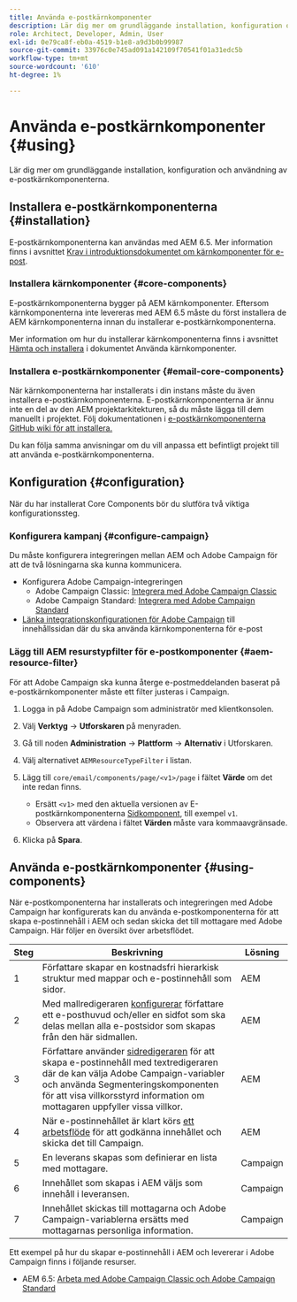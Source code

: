 ```yaml
---
title: Använda e-postkärnkomponenter
description: Lär dig mer om grundläggande installation, konfiguration och användning av e-postkärnkomponenterna.
role: Architect, Developer, Admin, User
exl-id: 0e79ca8f-eb0a-4519-b1e8-a9d3b0b99987
source-git-commit: 33976c0e745ad091a142109f70541f01a31edc5b
workflow-type: tm+mt
source-wordcount: '610'
ht-degree: 1%

---
```



# Använda e-postkärnkomponenter {#using}

Lär dig mer om grundläggande installation, konfiguration och användning av e-postkärnkomponenterna.

## Installera e-postkärnkomponenterna {#installation}

E-postkärnkomponenterna kan användas med AEM 6.5. Mer information finns i avsnittet [Krav i introduktionsdokumentet om kärnkomponenter för e-post](introduction.md#requirements).

### Installera kärnkomponenter {#core-components}

E-postkärnkomponenterna bygger på AEM kärnkomponenter. Eftersom kärnkomponenterna inte levereras med AEM 6.5 måste du först installera de AEM kärnkomponenterna innan du installerar e-postkärnkomponenterna.

Mer information om hur du installerar kärnkomponenterna finns i avsnittet [Hämta och installera](/help/get-started/using.md#download-and-install) i dokumentet Använda kärnkomponenter.

### Installera e-postkärnkomponenter {#email-core-components}

När kärnkomponenterna har installerats i din instans måste du även installera e-postkärnkomponenterna. E-postkärnkomponenterna är ännu inte en del av den AEM projektarkitekturen, så du måste lägga till dem manuellt i projektet. Följ dokumentationen i [e-postkärnkomponenterna GitHub wiki för att installera.](https://github.com/adobe/aem-core-email-components/wiki/Adding-to-Existing-Project)

Du kan följa samma anvisningar om du vill anpassa ett befintligt projekt till att använda e-postkärnkomponenterna.

## Konfiguration {#configuration}

När du har installerat Core Components bör du slutföra två viktiga konfigurationssteg.

### Konfigurera kampanj {#configure-campaign}

Du måste konfigurera integreringen mellan AEM och Adobe Campaign för att de två lösningarna ska kunna kommunicera.

* Konfigurera Adobe Campaign-integreringen
   * Adobe Campaign Classic: [Integrera med Adobe Campaign Classic](https://experienceleague.adobe.com/docs/experience-manager-65/administering/integration/campaignonpremise.html?lang=sv-SE)
   * Adobe Campaign Standard: [Integrera med Adobe Campaign Standard](https://experienceleague.adobe.com/docs/experience-manager-65/administering/integration/campaignstandard.html?lang=sv-SE)
* [Länka integrationskonfigurationen för Adobe Campaign](/help/email/components/page.md#cloud-services-tab) till innehållssidan där du ska använda kärnkomponenterna för e-post

### Lägg till AEM resurstypfilter för e-postkomponenter {#aem-resource-filter}

För att Adobe Campaign ska kunna återge e-postmeddelanden baserat på e-postkärnkomponenter måste ett filter justeras i Campaign.

1. Logga in på Adobe Campaign som administratör med klientkonsolen.

1. Välj **Verktyg** -> **Utforskaren** på menyraden.

1. Gå till noden **Administration** -> **Plattform** -> **Alternativ** i Utforskaren.

1. Välj alternativet `AEMResourceTypeFilter` i listan.

1. Lägg till `core/email/components/page/<v1>/page` i fältet **Värde** om det inte redan finns.

   * Ersätt `<v1>` med den aktuella versionen av E-postkärnkomponenterna [Sidkomponent](/help/email/components/page.md), till exempel `v1`.
   * Observera att värdena i fältet **Värden** måste vara kommaavgränsade.

1. Klicka på **Spara**.

## Använda e-postkärnkomponenter {#using-components}

När e-postkomponenterna har installerats och integreringen med Adobe Campaign har konfigurerats kan du använda e-postkomponenterna för att skapa e-postinnehåll i AEM och sedan skicka det till mottagare med Adobe Campaign. Här följer en översikt över arbetsflödet.

| Steg | Beskrivning | Lösning |
|---|---|---|
| 1 | Författare skapar en kostnadsfri hierarkisk struktur med mappar och e-postinnehåll som sidor. | AEM |
| 2 | Med mallredigeraren [konfigurerar](https://experienceleague.adobe.com/docs/experience-manager-cloud-service/sites/authoring/features/templates.html?lang=sv-SE) författare ett e-posthuvud och/eller en sidfot som ska delas mellan alla e-postsidor som skapas från den här sidmallen. | AEM |
| 3 | Författare använder [sidredigeraren](https://experienceleague.adobe.com/docs/experience-manager-cloud-service/content/sites/authoring/fundamentals/editing-content.html?lang=sv-SE) för att skapa e-postinnehåll med textredigeraren där de kan välja Adobe Campaign-variabler och använda Segmenteringskomponenten för att visa villkorsstyrd information om mottagaren uppfyller vissa villkor. | AEM |
| 4 | När e-postinnehållet är klart körs [ett arbetsflöde](https://experienceleague.adobe.com/docs/experience-manager-cloud-service/content/sites/authoring/workflows/overview.html?lang=sv-SE) för att godkänna innehållet och skicka det till Campaign. | AEM |
| 5 | En leverans skapas som definierar en lista med mottagare. | Campaign |
| 6 | Innehållet som skapas i AEM väljs som innehåll i leveransen. | Campaign |
| 7 | Innehållet skickas till mottagarna och Adobe Campaign-variablerna ersätts med mottagarnas personliga information. | Campaign |

Ett exempel på hur du skapar e-postinnehåll i AEM och levererar i Adobe Campaign finns i följande resurser.

* AEM 6.5: [Arbeta med Adobe Campaign Classic och Adobe Campaign Standard](https://experienceleague.adobe.com/docs/experience-manager-65/authoring/aem-adobe-campaign/campaign.html?lang=sv-SE)
